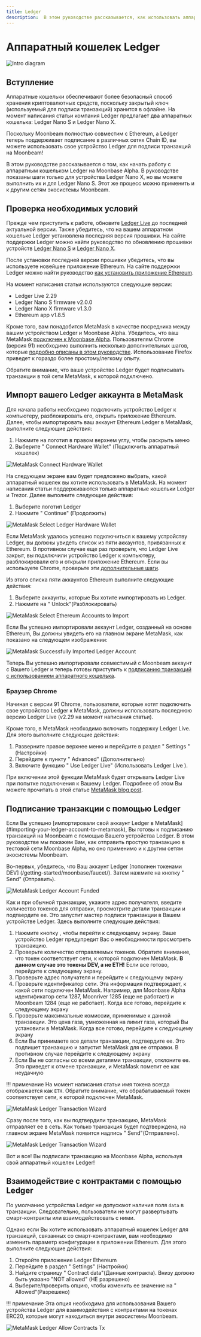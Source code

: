 ```yaml
---
title: Ledger
description:  В этом руководстве рассказывается, как использовать аппаратный кошелек Ledger для подписи транзакций в Moonbeam, используя его функции совместимости с Ethereum.
---
```


# Аппаратный кошелек Ledger

![Intro diagram](/images/ledger/ledger-banner.png)

## Вступление

Аппаратные кошельки обеспечивают более безопасный способ хранения криптовалютных средств, поскольку закрытый ключ (используемый для подписи транзакций) хранится в офлайне. На момент написания статьи компания Ledger предлагает два аппаратных кошелька: Ledger Nano S и Ledger Nano X.

Поскольку Moonbeam полностью совместим с Ethereum, а Ledger теперь поддерживает подписание в различных сетях Chain ID, вы можете использовать свое устройство Ledger для подписи транзакций на Moonbeam!

В этом руководстве рассказывается о том, как начать работу с аппаратным кошельком Ledger на Moonbase Alpha. В руководстве показаны шаги только для устройства Ledger Nano X, но вы можете выполнить их и для Ledger Nano S. Этот же процесс можно применить и к другим сетям экосистемы Moonbeam.


## Проверка необходимых условий

Прежде чем приступить к работе, обновите [Ledger Live](https://www.ledger.com/ledger-live/download) до последней актуальной версии. Также убедитесь, что на вашем аппаратном кошельке Ledger установлена последняя версия прошивки. На сайте поддержки Ledger можно найти руководство по обновлению прошивки устройств [Ledger Nano S](https://support.ledger.com/hc/en-us/articles/360002731113-Update-Ledger-Nano-S-firmware) и [Ledger Nano X](https://support.ledger.com/hc/en-us/articles/360013349800-Update-Ledger-Nano-X-firmware).

После установки последней версии прошивки убедитесь, что вы используете новейшее приложение Ethereum. На сайте поддержки Ledger можно найти руководство [как установить приложение Ethereum](https://support.ledger.com/hc/en-us/articles/360009576554-Ethereum-ETH-).


На момент написания статьи используются следующие версии:

 - Ledger Live 2.29
 - Ledger Nano S firmware v2.0.0
 - Ledger Nano X firmware v1.3.0
 - Ethereum app v1.8.5

Кроме того, вам понадобится MetaMask в качестве посредника между вашим устройством Ledger и Moonbase Alpha. Убедитесь, что ваш MetaMask [подключен к Moonbase Alpha](/integrations/wallets/metamask/). Пользователям Chrome (версия 91) необходимо выполнить несколько дополнительных шагов, которые [подробно описаны в этом руководстве](#chrome-browser). Использование Firefox приведет к гораздо более простому/легкому опыту.

Обратите внимание, что ваше устройство Ledger будет подписывать транзакции в той сети MetaMask, к которой подключено.


## Импорт вашего Ledger аккаунта в MetaMask

Для начала работы необходимо подключить устройство Ledger к компьютеру, разблокировать его, открыть приложение Ethereum. Далее, чтобы импортировать ваш аккаунт Ethereum Ledger в MetaMask, выполните следующие действия:

 1. Нажмите на логотип в правом верхнем углу, чтобы раскрыть меню
 2. Выберите " Connect Hardware Wallet" (Подключить аппаратный кошелек)

![MetaMask Connect Hardware Wallet](/images/ledger/ledger-images1.png)

На следующем экране вам будет предложено выбрать, какой аппаратный кошелек вы хотите использовать в MetaMask. На момент написания статьи поддерживаются только аппаратные кошельки Ledger и Trezor. Далее выполните следующие действия:

 1. Выберите логотип Ledger
 2. Нажмите " Continue" (Продолжить)

![MetaMask Select Ledger Hardware Wallet](/images/ledger/ledger-images2.png)

Если MetaMask удалось успешно подключиться к вашему устройству Ledger, вы должны увидеть список из пяти аккаунтов, привязанных к Ethereum. В противном случае еще раз проверьте, что Ledger Live закрыт, вы подключили устройство Ledger к компьютеру, разблокировали его и открыли приложение Ethereum. Если вы используете Chrome, проверьте эти [дополнительные шаги](#chrome-browser).

Из этого списка пяти аккаунтов Ethereum выполните следующие действия:

 1. Выберите аккаунты, которые Вы хотите импортировать из Ledger.
 2. Нажмите на " Unlock"(Разблокировать)

![MetaMask Select Ethereum Accounts to Import](/images/ledger/ledger-images3.png)

Если Вы успешно импортировали аккаунт Ledger, созданный на основе Ethereum, Вы должны увидеть его на главном экране MetaMask, как показано на следующем изображении:

![MetaMask Successfully Imported Ledger Account](/images/ledger/ledger-images4.png)

Теперь Вы успешно импортировали совместимый с Moonbeam аккаунт с Вашего Ledger и теперь готовы приступить к [подписанию транзакций с использованием аппаратного кошелька](#signing-a-transaction-using-your-ledger).

### Браузер Chrome

Начиная с версии 91 Chrome, пользователи, которые хотят подключить свое устройство Ledger к MetaMask, должны использовать последнюю версию Ledger Live (v2.29 на момент написания статьи). 

Кроме того, в MetaMask необходимо включить поддержку Ledger Live. Для этого выполните следующие действия:

 1. Разверните правое верхнее меню и перейдите в раздел " Settings " (Настройки)
 2. Перейдите к пункту " Advanced" (Дополнительно)
 3. Включите функцию " Use Ledger Live" (Использовать Ledger Live ).

При включении этой функции MetaMask будет открывать Ledger Live при попытке подключения к Вашему Ledger. Подробнее об этом Вы можете прочитать в этой статье [MetaMask blog post](https://metamask.zendesk.com/hc/en-us/articles/360020394612-How-to-connect-a-Trezor-or-Ledger-Hardware-Wallet).

## Подписание транзакции с помощью Ledger

Если Вы успешно [импортировали свой аккаунт Ledger в MetaMask] (#importing-your-ledger-account-to-metamask), Вы готовы к подписанию транзакций на Moonbeam с помощью Вашего устройства Ledger. В этом руководстве мы покажем Вам, как отправить простую транзакцию в тестовой сети Moonbase Alpha, но оно применимо и к другим сетям экосистемы Moonbeam.

Во-первых, убедитесь, что Ваш аккаунт Ledger [пополнен токенами DEV] (/getting-started/moonbase/faucet/). Затем нажмите на кнопку " Send" (Отправить).

![MetaMask Ledger Account Funded](/images/ledger/ledger-images5.png)

Как и при обычной транзакции, укажите адрес получателя, введите количество токенов для отправки, просмотрите детали транзакции и подтвердите ее. Это запустит мастер подписи транзакции в Вашем устройстве Ledger. Здесь выполните следующие действия:

 1. Нажмите кнопку , чтобы перейти к следующему экрану. Ваше устройство Ledger предупредит Вас о необходимости просмотреть транзакцию.
 2. Проверьте количество отправляемых токенов. Обратите внимание, что токен соответствует сети, к которой подключен MetaMask. **В данном случае это токены DEV, а не ETH!** Если все готово, перейдите к следующему экрану.
 3. Проверьте адрес получателя и перейдите к следующему экрану
 4. Проверьте идентификатор сети. Эта информация подтверждает, к какой сети подключен MetaMask. Например, для Moonbase Alpha идентификатор сети 1287, Moonriver 1285 (еще не работает) и Moonbeam 1284 (еще не работает). Когда все готово, перейдите к следующему экрану
 5. Проверьте максимальные комиссии, применимые к данной транзакции. Это цена газа, умноженная на лимит газа, который Вы установили в MetaMask. Когда все готово, перейдите к следующему экрану
 6. Если Вы принимаете все детали транзакции, подтвердите ее. Это подпишет транзакцию и запустит MetaMask для ее отправки. В противном случае перейдите к следующему экрану
 7. Если Вы не согласны со всеми деталями транзакции, отклоните ее. Это приведет к отмене транзакции, и MetaMask пометит ее как неудачную
 
!!! примечание
    На момент написания статьи имя токена всегда отображается как `ETH`. Обратите внимание, что обрабатываемый токен соответствует сети, к которой подключен MetaMask.

![MetaMask Ledger Transaction Wizard](/images/ledger/ledger-images6.png)

Сразу после того, как вы подтвердили транзакцию, MetaMask отправляет ее в сеть. Как только транзакция будет подтверждена, на главном экране MetaMask появится надпись " Send"(Отправлено).

![MetaMask Ledger Transaction Wizard](/images/ledger/ledger-images7.png)

Вот и все! Вы подписали транзакцию на Moonbase Alpha, используя свой аппаратный кошелек Ledger!

## Взаимодействие с контрактами с помощью Ledger

По умолчанию устройства Ledger не допускают наличия поля `data` в транзакции. Следовательно, пользователи не могут развертывать смарт-контракты или взаимодействовать с ними.

Однако если Вы хотите использовать аппаратный кошелек Ledger для транзакций, связанных со смарт-контрактами, вам необходимо изменить параметр конфигурации в приложении Ethereum. Для этого выполните следующие действия:

 1. Откройте приложение Ledger Ethereum
 2. Перейдите в раздел " Settings" (Настройки)
 3. Найдите страницу " Contract data"(Данные контракта). Внизу должно быть указано "NOT allowed" (НЕ разрешено)
 4. Выберите/проверить опцию, чтобы изменить ее значение на " Allowed"(Разрешено)

!!! примечание
    Эта опция необходима для использования Вашего устройства Ledger для взаимодействия с контрактами на токенах ERC20, которые могут находиться внутри экосистемы Moonbeam.

![MetaMask Ledger Allow Contracts Tx](/images/ledger/ledger-images8.png)
